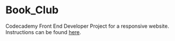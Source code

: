 # Book_Club

Codecademy Front End Developer Project for a responsive website. Instructions can be found <a href="https://www.codecademy.com/paths/front-end-engineer-career-path/tracks/fecp-making-a-website-responsive/modules/fecp-challenge-project-responsive-club-website/projects/responsive-club-website" target="_blank">here</a>.
